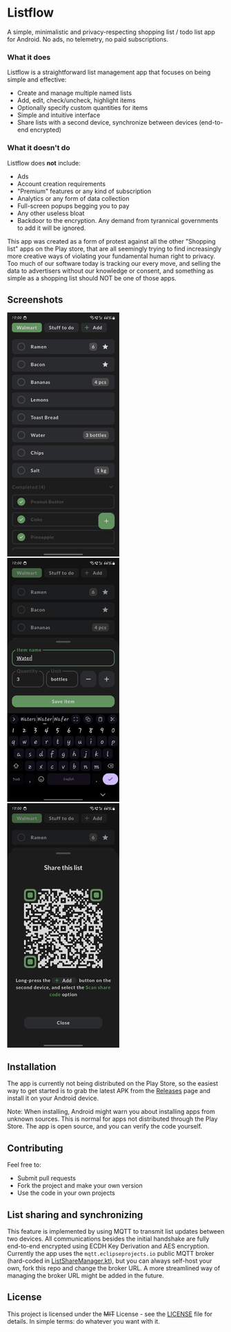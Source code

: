 # Listflow
A simple, minimalistic and privacy-respecting shopping list / todo list app for Android. No ads, no telemetry, no paid subscriptions.

### What it does
Listflow is a straightforward list management app that focuses on being simple and effective:
- Create and manage multiple named lists
- Add, edit, check/uncheck, highlight items
- Optionally specify custom quantities for items
- Simple and intuitive interface
- Share lists with a second device, synchronize between devices (end-to-end encrypted)

### What it doesn't do
Listflow does **not** include:
- Ads
- Account creation requirements
- "Premium" features or any kind of subscription
- Analytics or any form of data collection
- Full-screen popups begging you to pay
- Any other useless bloat
- Backdoor to the encryption. Any demand from tyrannical governments to add it will be ignored.

This app was created as a form of protest against all the other "Shopping list" apps on the Play store, that are all seemingly trying to find increasingly more creative ways of violating your fundamental human right to privacy. Too much of our software today is tracking our every move, and selling the data to advertisers without our knowledge or consent, and something as simple as a shopping list should NOT be one of those apps.

## Screenshots
<p float="left">
<img src="./screenshots/screenshot1.png" width="260" alt="Main app screen">
<img src="./screenshots/screenshot2.png" width="260" alt="Edit item menu">
<img src="./screenshots/screenshot3.png" width="260" alt="Sharing functionality">
</p>

## Installation
The app is currently not being distributed on the Play Store, so the easiest way to get started is to grab the latest APK from the [Releases](../../releases) page and install it on your Android device.

Note: When installing, Android might warn you about installing apps from unknown sources. This is normal for apps not distributed through the Play Store. The app is open source, and you can verify the code yourself.

## Contributing

Feel free to:
- Submit pull requests
- Fork the project and make your own version
- Use the code in your own projects

## List sharing and synchronizing
This feature is implemented by using MQTT to transmit list updates between two devices. All communications besides the initial handshake are fully end-to-end encrypted using ECDH Key Derivation and AES encryption. Currently the app uses the `mqtt.eclipseprojects.io` public MQTT broker (hard-coded in [ListShareManager.kt](/app/src/main/java/com/firestormsw/listflow/data/viewmodel/ListShareManager.kt#L44)), but you can always self-host your own, fork this repo and change the broker URL. A more streamlined way of managing the broker URL might be added in the future.

## License

This project is licensed under the ~~MIT~~ License - see the [LICENSE](LICENSE) file for details. In simple terms: do whatever you want with it.
